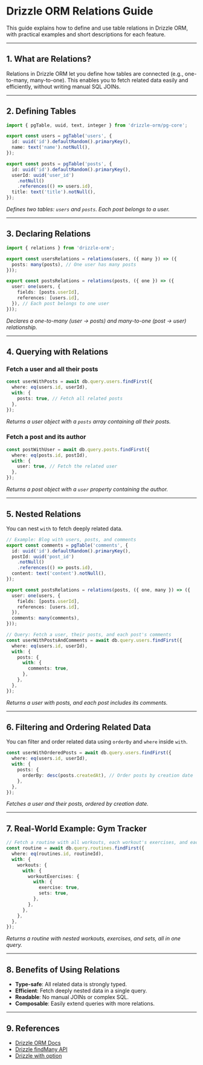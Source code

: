 # Drizzle ORM Relations Guide

This guide explains how to define and use table relations in Drizzle ORM, with practical examples and short descriptions for each feature.

---

## 1. What are Relations?

Relations in Drizzle ORM let you define how tables are connected (e.g., one-to-many, many-to-one). This enables you to fetch related data easily and efficiently, without writing manual SQL JOINs.

---

## 2. Defining Tables

```ts
import { pgTable, uuid, text, integer } from 'drizzle-orm/pg-core';

export const users = pgTable('users', {
  id: uuid('id').defaultRandom().primaryKey(),
  name: text('name').notNull(),
});

export const posts = pgTable('posts', {
  id: uuid('id').defaultRandom().primaryKey(),
  userId: uuid('user_id')
    .notNull()
    .references(() => users.id),
  title: text('title').notNull(),
});
```

_Defines two tables: `users` and `posts`. Each post belongs to a user._

---

## 3. Declaring Relations

```ts
import { relations } from 'drizzle-orm';

export const usersRelations = relations(users, ({ many }) => ({
  posts: many(posts), // One user has many posts
}));

export const postsRelations = relations(posts, ({ one }) => ({
  user: one(users, {
    fields: [posts.userId],
    references: [users.id],
  }), // Each post belongs to one user
}));
```

_Declares a one-to-many (user → posts) and many-to-one (post → user) relationship._

---

## 4. Querying with Relations

### Fetch a user and all their posts

```ts
const userWithPosts = await db.query.users.findFirst({
  where: eq(users.id, userId),
  with: {
    posts: true, // Fetch all related posts
  },
});
```

_Returns a user object with a `posts` array containing all their posts._

### Fetch a post and its author

```ts
const postWithUser = await db.query.posts.findFirst({
  where: eq(posts.id, postId),
  with: {
    user: true, // Fetch the related user
  },
});
```

_Returns a post object with a `user` property containing the author._

---

## 5. Nested Relations

You can nest `with` to fetch deeply related data.

```ts
// Example: Blog with users, posts, and comments
export const comments = pgTable('comments', {
  id: uuid('id').defaultRandom().primaryKey(),
  postId: uuid('post_id')
    .notNull()
    .references(() => posts.id),
  content: text('content').notNull(),
});

export const postsRelations = relations(posts, ({ one, many }) => ({
  user: one(users, {
    fields: [posts.userId],
    references: [users.id],
  }),
  comments: many(comments),
}));

// Query: Fetch a user, their posts, and each post's comments
const userWithPostsAndComments = await db.query.users.findFirst({
  where: eq(users.id, userId),
  with: {
    posts: {
      with: {
        comments: true,
      },
    },
  },
});
```

_Returns a user with posts, and each post includes its comments._

---

## 6. Filtering and Ordering Related Data

You can filter and order related data using `orderBy` and `where` inside `with`.

```ts
const userWithOrderedPosts = await db.query.users.findFirst({
  where: eq(users.id, userId),
  with: {
    posts: {
      orderBy: desc(posts.createdAt), // Order posts by creation date
    },
  },
});
```

_Fetches a user and their posts, ordered by creation date._

---

## 7. Real-World Example: Gym Tracker

```ts
// Fetch a routine with all workouts, each workout's exercises, and each exercise's sets
const routine = await db.query.routines.findFirst({
  where: eq(routines.id, routineId),
  with: {
    workouts: {
      with: {
        workoutExercises: {
          with: {
            exercise: true,
            sets: true,
          },
        },
      },
    },
  },
});
```

_Returns a routine with nested workouts, exercises, and sets, all in one query._

---

## 8. Benefits of Using Relations

- **Type-safe**: All related data is strongly typed.
- **Efficient**: Fetch deeply nested data in a single query.
- **Readable**: No manual JOINs or complex SQL.
- **Composable**: Easily extend queries with more relations.

---

## 9. References

- [Drizzle ORM Docs](https://orm.drizzle.team/docs/relations)
- [Drizzle findMany API](https://orm.drizzle.team/docs/queries#findmany)
- [Drizzle with option](https://orm.drizzle.team/docs/relations#fetching-related-records)
